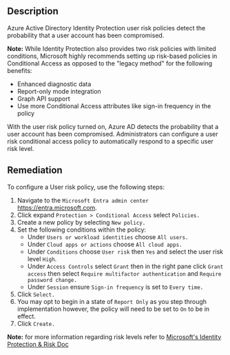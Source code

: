 ## Description

Azure Active Directory Identity Protection user risk policies detect the probability that a user account has been compromised.

**Note:** While Identity Protection also provides two risk policies with limited conditions, Microsoft highly recommends setting up risk-based policies in Conditional Access as opposed to the "legacy method" for the following benefits:

  - Enhanced diagnostic data
  - Report-only mode integration
  - Graph API support
  - Use more Conditional Access attributes like sign-in frequency in the policy

With the user risk policy turned on, Azure AD detects the probability that a user account has been compromised. Administrators can configure a user risk conditional access policy to automatically respond to a specific user risk level.

## Remediation

To configure a User risk policy, use the following steps:

1. Navigate to the `Microsoft Entra admin center` https://entra.microsoft.com.
2. Click expand `Protection > Conditional Access` select `Policies.`
3. Create a new policy by selecting `New policy.`
4. Set the following conditions within the policy:
    - Under `Users or workload identities` choose `All users.`
    - Under `Cloud apps or actions` choose `All cloud apps.`
    - Under `Conditions` choose `User risk` then `Yes` and select the user risk level `High`.
    - Under `Access Controls` select `Grant` then in the right pane click `Grant access` then select  `Require multifactor authentication` and `Require password change.`
    - Under `Session` ensure `Sign-in frequency` is set to `Every time.`
5. Click `Select.`
6. You may opt to begin in a state of `Report Only` as you step through implementation however, the policy will need to be set to `On` to be in effect.
7. Click `Create.`

**Note:** for more information regarding risk levels refer to [Microsoft's Identity Protection & Risk Doc](https://learn.microsoft.com/en-us/entra/id-protection/concept-identity-protection-risks)